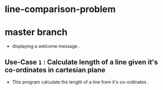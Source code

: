 # line-comparison-problem

# master branch 
- displaying a welcome message . 


## **Use-Case `1` : Calculate length of a line given it's co-ordinates in cartesian plane**
- This program calculate the length of a line from it's co-ordinates . 